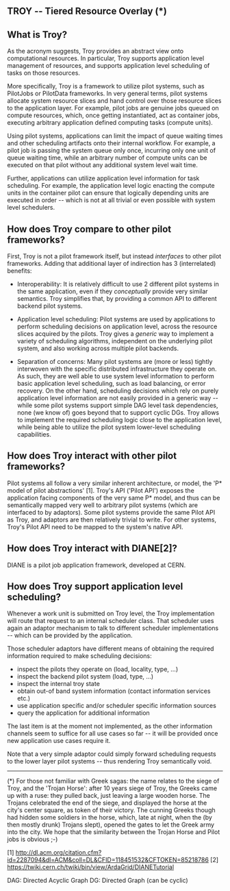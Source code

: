 
TROY -- Tiered Resource Overlay (*)
--------------------------------------------------------------------------------

What is Troy?
--------------------------------------------------------------------------------

 As the acronym suggests, Troy provides an abstract view onto computational
 resources.  In particular, Troy supports application level management of
 resources, and supports application level scheduling of tasks on those
 resources.

 More specifically, Troy is a framework to utilize pilot systems, such as
 PilotJobs or PilotData frameworks.  In very general terms, pilot systems
 allocate system resource slices and hand control over those resource slices to
 the application layer.  For example, pilot jobs are genuine jobs queued on
 compute resources, which, once getting instantiated, act as container jobs, 
 executing arbitrary application defined computing tasks (compute units).

 Using pilot systems, applications can limit the impact of queue waiting times
 and other scheduling artifacts onto their internal workflow.  For example,
 a pilot job is passing the system queue only once, incurring only one unit of
 queue waiting time, while an arbitrary number of compute units can be executed
 on that pilot without any additional system level wait time.  

 Further, applications can utilize application level information for task
 scheduling.  For example, the application level logic enacting the compute
 units in the container pilot can ensure that logically depending units are
 executed in order -- which is not at all trivial or even possible with system
 level schedulers.


How does Troy compare to other pilot frameworks?
--------------------------------------------------------------------------------

 First, Troy is not a pilot framework itself, but instead *interfaces* to other
 pilot frameworks.  Adding that additional layer of indirection has
 3 (interrelated) benefits:

  * Interoperability:
    It is relatively difficult to use 2 different pilot systems in the same
    application, even if they *conceptually* provide very similar semantics.
    Troy simplifies that, by providing a common API to different backend pilot
    systems.

  * Application level scheduling:
    Pilot systems are used by applications to perform scheduling decisions on
    application level, across the resource slices acquired by the pilots.  Troy
    gives a *generic* way to implement a variety of scheduling algorithms,
    independent on the underlying pilot system, and also working across multiple
    pilot backends.

  * Separation of concerns:
    Many pilot systems are (more or less) tightly interwoven with the specific
    distributed infrastructure they operate on.  As such, they are well able to
    use system level information to perform basic application level scheduling,
    such as load balancing, or error recovery.  On the other hand, scheduling
    decisions which rely on purely application level information are not easily
    provided in a generic way -- while some pilot systems support simple DAG
    level task dependencies, none (we know of) goes beyond that to support
    cyclic DGs.  Troy allows to implement the required scheduling logic close 
    to the application level, while being able to utilize the pilot system
    lower-level scheduling capabilities.


How does Troy interact with other pilot frameworks?
--------------------------------------------------------------------------------

 Pilot systems all follow a very similar inherent architecture, or model, the
 'P* model of pilot abstractions' [1].  Troy's API ('Pilot API') exposes the
 application facing components of the very same P* model, and thus can be
 semantically mapped very well to arbitrary pilot systems (which are interfaced
 to by adaptors).  Some pilot systems provide the same Pilot API as Troy, and
 adaptors are then relatively trivial to write.  For other systems, Troy's
 Pilot API need to be mapped to the system's native API.


How does Troy interact with DIANE[2]?
--------------------------------------------------------------------------------

 DIANE is a pilot job application framework, developed at CERN.  




How does Troy support application level scheduling?
--------------------------------------------------------------------------------

 Whenever a work unit is submitted on Troy level, the Troy implementation will
 route that request to an internal scheduler class.  That scheduler uses again
 an adaptor mechanism to talk to different scheduler implementations -- which
 can be provided by the application.  
 
 Those scheduler adaptors have different means of obtaining the required
 information required to make scheduling decisions:

  - inspect the pilots they operate on (load, locality, type, ...)
  - inspect the backend pilot system   (load, type, ...)
  - inspect the internal troy state
  - obtain out-of band system information (contact information services etc.)
  - use application specific and/or scheduler specific information sources
  - query the application for additional information

 The last item is at the moment not implemented, as the other information
 channels seem to suffice for all use cases so far -- it will be provided once
 new application use cases require it.

 Note that a very simple adaptor could simply forward scheduling requests to the
 lower layer pilot systems -- thus rendering Troy semantically void.




--------------------------------------------------------------------------------

(*) For those not familiar with Greek sagas: the name relates to the siege of
Troy, and the 'Trojan Horse': after 10 years siege of Troy, the Greeks came up
with a ruse: they pulled back, just leaving a large wooden horse.  The Trojans
celebrated the end of the siege, and displayed the horse at the city's center
square, as token of their victory.  The cunning Greeks though had hidden some
soldiers in the horse, which, late at night, when the (by then mostly drunk)
Trojans slept), opened the gates to let the Greek army into the city.  We hope
that the similarity between the Trojan Horse and Pilot jobs is obvious ;-)


[1]  http://dl.acm.org/citation.cfm?id=2287094&dl=ACM&coll=DL&CFID=118451532&CFTOKEN=85218786
[2]  https://twiki.cern.ch/twiki/bin/view/ArdaGrid/DIANETutorial

DAG: Directed Acyclic  Graph
DG:  Directed Graph (can be cyclic)

  
